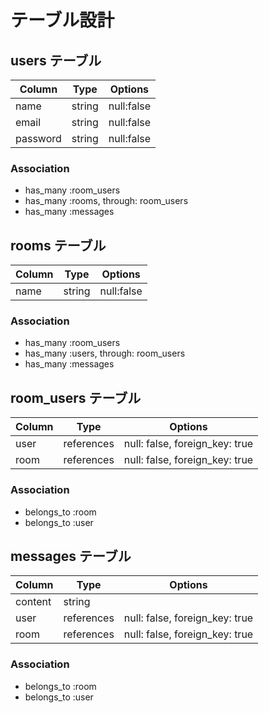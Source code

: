 # テーブル設計

## users テーブル   

| Column   | Type   | Options    |
| -------- | ------ | ---------- |
| name     | string | null:false |
| email    | string | null:false |
| password | string | null:false |ra

### Association

- has_many :room_users
- has_many :rooms, through: room_users
- has_many :messages

## rooms テーブル

| Column | Type   | Options    |
| ------ | ------ | ---------- |
| name   | string | null:false |

### Association

- has_many :room_users
- has_many :users, through: room_users
- has_many :messages

## room_users テーブル

| Column | Type       | Options                        |
| ------ | ---------- | ------------------------------ |
| user   | references | null: false, foreign_key: true |
| room   | references | null: false, foreign_key: true |

### Association

- belongs_to :room
- belongs_to :user

## messages テーブル

| Column  | Type       | Options                        |
| ------- | ---------- | ------------------------------ |
| content | string     |                                |
| user    | references | null: false, foreign_key: true |
| room    | references | null: false, foreign_key: true |

### Association

- belongs_to :room
- belongs_to :user